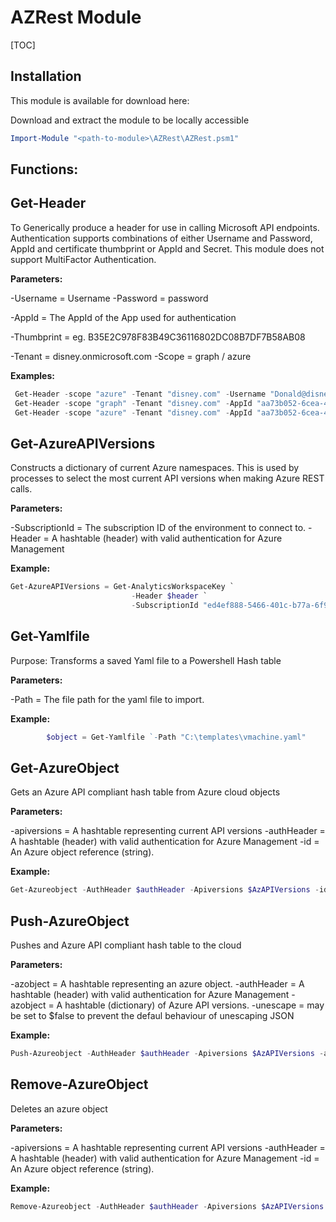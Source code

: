 # AZRest Module
[TOC]

## Installation

This module is available for download here: 

[/1.0/AZRest.zip]: /1.0/AZRest.zip	" current version"

Download and extract the module to be locally accessible

```powershell
Import-Module "<path-to-module>\AZRest\AZRest.psm1" 
```

## Functions:





## Get-Header

To Generically produce a header for use in calling Microsoft API endpoints.  Authentication supports combinations of either Username and Password, AppId and certificate thumbprint or AppId and Secret.  This module does not support MultiFactor Authentication.

**Parameters:**   

-Username   = Username
-Password   = password

-AppId      = The AppId of the App used for authentication

-Thumbprint = eg. B35E2C978F83B49C36116802DC08B7DF7B58AB08

-Tenant     = disney.onmicrosoft.com
 -Scope      = graph / azure



 **Examples:**  

```powershell
 Get-Header -scope "azure" -Tenant "disney.com" -Username "Donald@disney.com" -Password "Mickey01" 
 Get-Header -scope "graph" -Tenant "disney.com" -AppId "aa73b052-6cea-4f17-b54b-6a536be5c832" -Thumbprint "B35E2C978F83B49C36611802DC08B7DF7B58AB08" 
 Get-Header -scope "azure" -Tenant "disney.com" -AppId "aa73b052-6cea-4f17-b54b-6a536be5c715" -Secret 'xznhW@w/.Yz14[vC0XbNzDFwiRRxUtZ3'
```


## Get-AzureAPIVersions

Constructs a dictionary of current Azure namespaces.  This is used by processes to select the most current API versions when making Azure REST calls.

**Parameters:**  

-SubscriptionId      = The subscription ID of the environment to connect to.
-Header                   = A hashtable (header) with valid authentication for Azure Management

 **Example:**  

```powershell
Get-AzureAPIVersions = Get-AnalyticsWorkspaceKey `
                           -Header $header `
                           -SubscriptionId "ed4ef888-5466-401c-b77a-6f9cd7cc6815" 
```


## Get-Yamlfile

  Purpose:  Transforms a saved Yaml file to a Powershell Hash table

**Parameters:**   

-Path      =  The file path for the yaml file to import.

**Example:**      

```powershell
        $object = Get-Yamlfile `-Path "C:\templates\vmachine.yaml"
```



## Get-AzureObject

Gets an Azure API compliant hash table from Azure cloud objects

**Parameters:**   

-apiversions     = A hashtable representing current API versions
-authHeader    = A hashtable (header) with valid authentication for Azure Management
-id                      = An Azure object reference (string).

  **Example:**      

```powershell
Get-Azureobject -AuthHeader $authHeader -Apiversions $AzAPIVersions -id "/subscriptions/2be53ae5-6e46-47df-beb9-6f3a795387b8/resourcegroups/sentinel/providers/microsoft.insights/workbooks/$guid"
```



## Push-AzureObject

Pushes and Azure API compliant hash table to the cloud

**Parameters:**   

-azobject          = A hashtable representing an azure object.
-authHeader   = A hashtable (header) with valid authentication for Azure Management
-azobject          = A hashtable (dictionary) of Azure API versions.
-unescape        = may be set to $false to prevent the defaul behaviour of unescaping JSON

 **Example:**  

```powershell
Push-Azureobject -AuthHeader $authHeader -Apiversions $AzAPIVersions -azobject $azobject
```



## Remove-AzureObject

Deletes an azure object

**Parameters:**   

-apiversions     = A hashtable representing current API versions
-authHeader    = A hashtable (header) with valid authentication for Azure Management
-id                      = An Azure object reference (string).

  **Example:**      

```powershell
Remove-Azureobject -AuthHeader $authHeader -Apiversions $AzAPIVersions -id "/subscriptions/2be53ae5-6e46-47df-beb9-6f3a795387b8/resourcegroups/sentinel/providers/microsoft.insights/workbooks/$guid"
```

